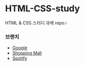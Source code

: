 # HTML-CSS-study
HTML &amp; CSS 스터디 과제 repo🎶


### 브랜치
- [Google](https://github.com/SophieMarieSo/HTML-CSS-study/tree/google)
- [Shopping Mall](https://github.com/SophieMarieSo/HTML-CSS-study/tree/shopping-mall)
- [Spotify](https://github.com/SophieMarieSo/HTML-CSS-study/tree/spotify)
